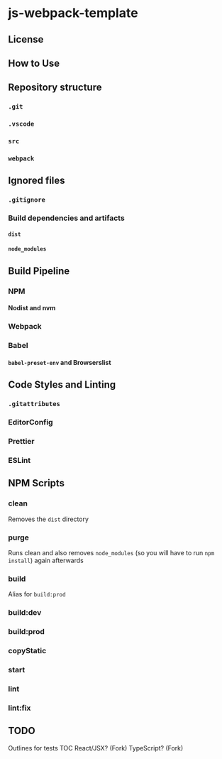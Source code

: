 # js-webpack-template

## License

## How to Use

## Repository structure

### `.git`

### `.vscode`

### `src`

### `webpack`

## Ignored files

### `.gitignore`

### Build dependencies and artifacts

#### `dist`

#### `node_modules`

## Build Pipeline

### NPM

#### Nodist and nvm

### Webpack

### Babel

#### `babel-preset-env` and Browserslist

## Code Styles and Linting

### `.gitattributes`

### EditorConfig

### Prettier

### ESLint

## NPM Scripts

### clean

Removes the `dist` directory

### purge

Runs clean and also removes `node_modules` (so you will have to run `npm install`) again afterwards

### build

Alias for `build:prod`

### build:dev

### build:prod

### copyStatic

### start

### lint

### lint:fix

## TODO

Outlines for tests
TOC
React/JSX? (Fork)
TypeScript? (Fork)
